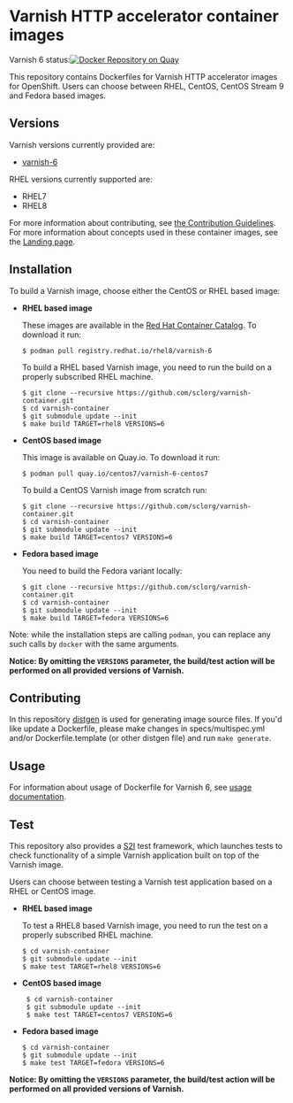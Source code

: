 Varnish HTTP accelerator container images
=========================================

Varnish 6 status:[![Docker Repository on Quay](https://quay.io/repository/centos7/varnish-6-centos7/status "Docker Repository on Quay")](https://quay.io/repository/centos7/varnish-6-centos7)

This repository contains Dockerfiles for Varnish HTTP accelerator images for OpenShift.
Users can choose between RHEL, CentOS, CentOS Stream 9 and Fedora based images.


Versions
---------------
Varnish versions currently provided are:
* [varnish-6](./6)

RHEL versions currently supported are:
* RHEL7
* RHEL8


For more information about contributing, see
[the Contribution Guidelines](https://github.com/sclorg/welcome/blob/master/contribution.md).
For more information about concepts used in these container images, see the
[Landing page](https://github.com/sclorg/welcome).


Installation
---------------
To build a Varnish image, choose either the CentOS or RHEL based image:
* **RHEL based image**

    These images are available in the [Red Hat Container Catalog](https://catalog.redhat.com/software/containers/rhel8/varnish-6/5ba0ae68bed8bd6ee8198613?container-tabs=overview).
    To download it run:

    ```
    $ podman pull registry.redhat.io/rhel8/varnish-6
    ```

    To build a RHEL based Varnish image, you need to run the build on a properly
    subscribed RHEL machine.

    ```
    $ git clone --recursive https://github.com/sclorg/varnish-container.git
    $ cd varnish-container
    $ git submodule update --init
    $ make build TARGET=rhel8 VERSIONS=6
    ```
* **CentOS based image**

    This image is available on Quay.io. To download it run:

    ```
    $ podman pull quay.io/centos7/varnish-6-centos7
    ```

    To build a CentOS Varnish image from scratch run:

    ```
    $ git clone --recursive https://github.com/sclorg/varnish-container.git
    $ cd varnish-container
    $ git submodule update --init
    $ make build TARGET=centos7 VERSIONS=6

* **Fedora based image**

    You need to build the Fedora variant locally:

    ```
    $ git clone --recursive https://github.com/sclorg/varnish-container.git
    $ cd varnish-container
    $ git submodule update --init
    $ make build TARGET=fedora VERSIONS=6
    ```

Note: while the installation steps are calling `podman`, you can replace any such calls by `docker` with the same arguments.

**Notice: By omitting the `VERSIONS` parameter, the build/test action will be performed
on all provided versions of Varnish.**



Contributing
------------

In this repository [distgen](https://github.com/devexp-db/distgen/) is used for generating image source files. If you'd like update a Dockerfile, please make changes in specs/multispec.yml and/or Dockerfile.template (or other distgen file) and run `make generate`.


Usage
-----
For information about usage of Dockerfile for Varnish 6,
see [usage documentation](https://github.com/sclorg/varnish-container/6).

Test
----
This repository also provides a [S2I](https://github.com/openshift/source-to-image) test framework,
which launches tests to check functionality of a simple Varnish application built on top of the Varnish image.

Users can choose between testing a Varnish test application based on a RHEL or CentOS image.

* **RHEL based image**

    To test a RHEL8 based Varnish image, you need to run the test on a properly
    subscribed RHEL machine.

    ```
    $ cd varnish-container
    $ git submodule update --init
    $ make test TARGET=rhel8 VERSIONS=6
    ```

* **CentOS based image**

   ```
    $ cd varnish-container
    $ git submodule update --init
    $ make test TARGET=centos7 VERSIONS=6
    ```

* **Fedora based image**

    ```
    $ cd varnish-container
    $ git submodule update --init
    $ make test TARGET=fedora VERSIONS=6
    ```

**Notice: By omitting the `VERSIONS` parameter, the build/test action will be performed
on all provided versions of Varnish.**
